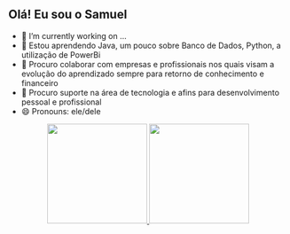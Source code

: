 ## Olá! Eu sou o Samuel

- 🔭 I’m currently working on ...
- 🌱 Estou aprendendo Java, um pouco sobre Banco de Dados, Python, a utilização de PowerBi
- 👯 Procuro colaborar com empresas e profissionais nos quais visam a evolução do aprendizado sempre para retorno de conhecimento e financeiro
- 🤔 Procuro suporte na área de tecnologia e afins para desenvolvimento pessoal e profissional
- 😄 Pronouns: ele/dele

<div align="center">
  <a href="https://github.com/SamuelPDS">
  <img height="180em" src="https://github-readme-stats.vercel.app/api?username=rafaballerini&show_icons=true&theme=dracula&include_all_commits=true&count_private=true"/>
  <img height="180em" src="https://github-readme-stats.vercel.app/api/top-langs/?username=rafaballerini&layout=compact&langs_count=7&theme=dracula"/>
</div>
